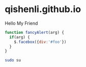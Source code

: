 # qishenli.github.io
Hello My Friend
```javascript
function fancyAlert(arg) {
  if(arg) {
    $.facebox({div:'#foo'})
  }
}
```
```bash
sudo su
```
